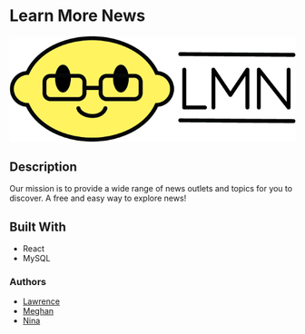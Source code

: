 # Learn More News 

![lmn-logo](https://github.com/viaduct12/project-3/blob/development/lmn/src/components/Navbar/image/LMN_solid.png?raw=true)

## Description

Our mission is to provide a wide range of news outlets and topics for you to discover. A free and easy way to explore news! 

## Built With 
- React 
- MySQL


### Authors 
- [Lawrence](https://github.com/viaduct12)
- [Meghan](https://github.com/meghanmullally)
- [Nina](https://github.com/ninateng) 
